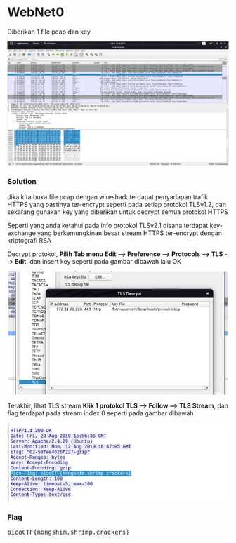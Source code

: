 <h1><b>WebNet0</b></h1>
<p>Diberikan 1 file pcap dan key</p>
<p align="center">
  <img src="https://github.com/enomarozi/CTF-Writeup/blob/master/Wireshark/Images/WebNet0_1.jpg">
</p>
<h3><b>Solution</b></h3>
<p>Jika kita buka file pcap dengan wireshark terdapat penyadapan trafik HTTPS yang pastinya ter-encrypt seperti pada setiap protokol TLSv1.2, dan sekarang gunakan key yang diberikan untuk decrypt semua protokol HTTPS</p>
<p>Seperti yang anda ketahui pada info protokol TLSv2.1 disana terdapat key-exchange yang berkemungkinan besar stream HTTPS ter-encrypt dengan kriptografi RSA</p>
<p>Decrypt protokol, <b>Pilih Tab menu Edit --> Preference --> Protocols --> TLS --> Edit</b>, dan insert key seperti pada gambar dibawah lalu OK</p>
<p align="center">
  <img width='500' src="https://github.com/enomarozi/CTF-Writeup/blob/master/Wireshark/Images/WebNet0_3.jpg">
</p>
<p>Terakhir, lihat TLS stream <b>Klik 1 protokol TLS --> Follow --> TLS Stream</b>, dan flag terdapat pada stream index 0 seperti pada gambar dibawah<p>
<p align="center">
  <img src="https://github.com/enomarozi/CTF-Writeup/blob/master/Wireshark/Images/WebNet0_2.jpg">
</p>
<h3><b>Flag</b></h3>
<pre>
picoCTF{nongshim.shrimp.crackers}
</pre>
